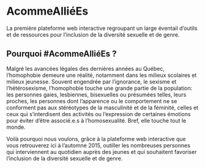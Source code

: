 # AcommeAlliéEs
La première plateforme web interactive regroupant un large éventail d’outils et de ressources  pour l’inclusion de la diversité sexuelle et de genre.

<h2> Pourquoi #AcommeAlliéEs ? </h2>

Malgré les avancées légales des dernières années au Québec, l’homophobie demeure une réalité, notamment dans les milieux scolaires et milieux jeunesse. Souvent engendrée par l’ignorance, le sexisme et l’hétérosexisme, l’homophobie touche une grande partie de la population: les personnes gaies, lesbiennes, bisexuelles ou présumées telles, leurs proches, les personnes dont l’apparence ou le comportement ne se conforment pas aux stéréotypes de la masculinité et de la féminité, celles et ceux qui s’interdisent des activités ou l’expression de certaines émotions pour éviter d’être associé.e.s à l’homosexualité. Bref, elle touche tout le monde.

 

Voilà pourquoi nous voulons, grâce à la plateforme web interactive que vous retrouverez ici à l’automne 2015, outiller les nombreuses personnes qui interviennent au quotidien auprès des jeunes et qui souhaitent favoriser l’inclusion de la diversité sexuelle et de genre.

